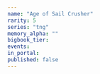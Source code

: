 ```yaml
---
name: "Age of Sail Crusher"
rarity: 5
series: "tng"
memory_alpha: ""
bigbook_tier:
events:
in_portal:
published: false
---
```

